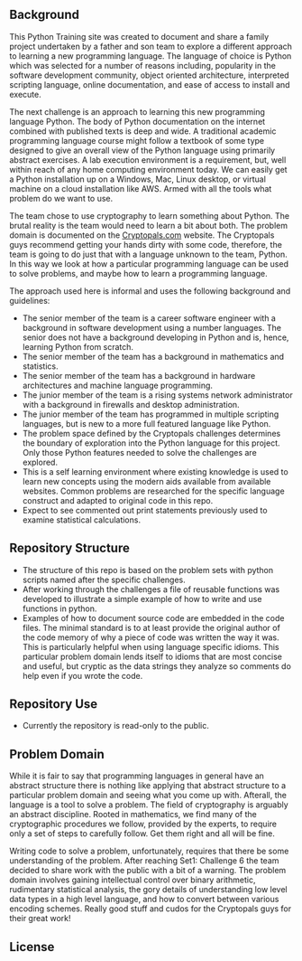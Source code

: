 ## Background

This Python Training site was created to document and share a family project undertaken by a father and son team to explore a different approach to learning a new programming language. The language of choice is Python which was selected for a number of reasons including, popularity in the software development community, object oriented architecture, interpreted scripting language, online documentation, and ease of access to install and execute. 

The next challenge is an approach to learning this new programming language Python. The body of Python documentation on the internet combined with published texts is deep and wide. A traditional academic programming language course might follow a textbook of some type designed to give an overall view of the Python language using primarily abstract exercises. A lab execution environment is a requirement, but, well within reach of any home computing environment today. We can easily get a Python installation up on a Windows, Mac, Linux desktop, or virtual machine on a cloud installation like AWS. Armed with all the tools what problem do we want to use.

The team chose to use cryptography to learn something about Python. The brutal reality is the team would need to learn a bit about both. The problem domain is documented on the [Cryptopals.com](https://cryptopals.com.com) website. The Cryptopals guys recommend getting your hands dirty with some code, therefore, the team is going to do just that with a language unknown to the team, Python. In this way we look at how a particular programming language can be used to solve problems, and maybe how to learn a programming language.

The approach used here is informal and uses the following background and guidelines:

* The senior member of the team is a career software engineer with a background in software development using a number languages. The senior does not have a background developing in Python and is, hence, learning Python from scratch.
* The senior member of the team has a background in mathematics and statistics.
* The senior member of the team has a background in hardware architectures and machine language programming.
* The junior member of the team is a rising systems network administrator with a background in firewalls and desktop administration.
* The junior member of the team has programmed in multiple scripting languages, but is new to a more full featured language like Python.
* The problem space defined by the Cryptopals challenges determines the boundary of exploration into the Python language for this project. Only those Python features needed to solve the challenges are explored. 
* This is a self learning environment where existing knowledge is used to learn new concepts using the modern aids available from available websites. Common problems are researched for the specific language construct and adapted to original code in this repo.
* Expect to see commented out print statements previously used to examine statistical calculations.

## Repository Structure 

* The structure of this repo is based on the problem sets with python scripts named after the specific challenges.
* After working through the challenges a file of reusable functions was developed to illustrate a simple example of how to write and use functions in python. 
* Examples of how to document source code are embedded in the code files. The minimal standard is to at least provide the original author of the code memory of why a piece of code was written the way it was. This is particularly helpful when using language specific idioms. This particular problem domain lends itself to idioms that are most concise and useful, but cryptic as the data strings they analyze so comments do help even if you wrote the code.

## Repository Use 

* Currently the repository is read-only to the public. 

## Problem Domain
While it is fair to say that programming languages in general have an abstract structure there is nothing like applying that abstract structure to a particular problem domain and seeing what you come up with. Afterall, the language is a tool to solve a problem. The field of cryptography is arguably an abstract discipline. Rooted in mathematics, we find many of the cryptographic procedures we follow, provided by the experts, to require only a set of steps to carefully follow. Get them right and all will be fine.

Writing code to solve a problem, unfortunately, requires that there be some understanding of the problem. After reaching Set1: Challenge 6 the team decided to share work with the public with a bit of a warning. The problem domain involves gaining intellectual control over binary arithmetic, rudimentary statistical analysis, the gory details of understanding low level data types in a high level language, and how to convert between various encoding schemes. Really good stuff and cudos for the Cryptopals guys for their great work!



## License 


